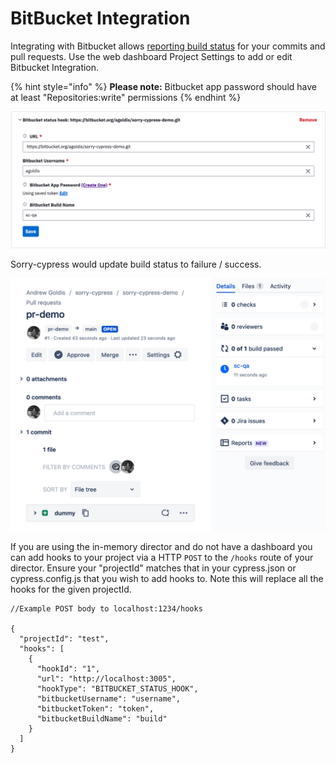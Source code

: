 # BitBucket Integration

Integrating with Bitbucket allows [reporting build status](https://developer.atlassian.com/server/bitbucket/how-tos/updating-build-status-for-commits/) for your commits and pull requests. Use the web dashboard Project Settings to add or edit Bitbucket Integration.

{% hint style="info" %}
**Please note:** Bitbucket app password should have at least "Repositories:write" permissions
{% endhint %}

![Example of Bitbucket Integration](<../.gitbook/assets/Screen Shot 2021-03-11 at 11.14.37 PM.png>)

Sorry-cypress would update build status to failure / success.

![](<../.gitbook/assets/Screen Shot 2021-03-11 at 11.16.28 PM.png>)

If you are using the in-memory director and do not have a dashboard you can add hooks to your project via a HTTP `POST` to the `/hooks` route of your director. Ensure your "projectId" matches that in your cypress.json or cypress.config.js that you wish to add hooks to. Note this will replace all the hooks for the given projectId.

```
//Example POST body to localhost:1234/hooks

{
  "projectId": "test",
  "hooks": [
    {
      "hookId": "1",
      "url": "http://localhost:3005",
      "hookType": "BITBUCKET_STATUS_HOOK",
      "bitbucketUsername": "username",
      "bitbucketToken": "token",
      "bitbucketBuildName": "build"
    }
  ]
}

```
